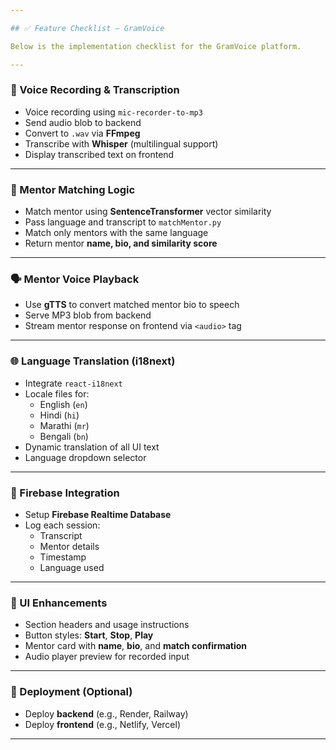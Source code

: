 ```yaml
---

## ✅ Feature Checklist – GramVoice

Below is the implementation checklist for the GramVoice platform.

---
```


### 🎤 Voice Recording & Transcription

- Voice recording using `mic-recorder-to-mp3`
- Send audio blob to backend
- Convert to `.wav` via **FFmpeg**
- Transcribe with **Whisper** (multilingual support)
- Display transcribed text on frontend

---

### 🤝 Mentor Matching Logic

- Match mentor using **SentenceTransformer** vector similarity
- Pass language and transcript to `matchMentor.py`
- Match only mentors with the same language
- Return mentor **name, bio, and similarity score**

---

### 🗣️ Mentor Voice Playback

- Use **gTTS** to convert matched mentor bio to speech
- Serve MP3 blob from backend
- Stream mentor response on frontend via `<audio>` tag

---

### 🌐 Language Translation (i18next)

- Integrate `react-i18next`
- Locale files for:
  - English (`en`)
  - Hindi (`hi`)
  - Marathi (`mr`)
  - Bengali (`bn`)
- Dynamic translation of all UI text
- Language dropdown selector

---

### 📁 Firebase Integration

- Setup **Firebase Realtime Database**
- Log each session:
  - Transcript
  - Mentor details
  - Timestamp
  - Language used

---

### 💄 UI Enhancements

- Section headers and usage instructions
- Button styles: **Start**, **Stop**, **Play**
- Mentor card with **name**, **bio**, and **match confirmation**
- Audio player preview for recorded input

---

### 🧪 Deployment (Optional)

- Deploy **backend** (e.g., Render, Railway)
- Deploy **frontend** (e.g., Netlify, Vercel)

---
